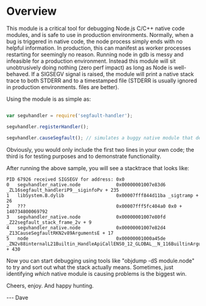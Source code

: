 # Overview

This module is a critical tool for debugging Node.js C/C++ native code modules, and is safe to use in production environments.  Normally, when a bug is triggered in native code, the node process simply ends with no helpful information.  In production, this can manifest as worker processes restarting for seemingly no reason.  Running node in gdb is messy and infeasible for a production environment.  Instead this module will sit unobtrusively doing nothing (zero perf impact) as long as Node is well-behaved.  If a SIGSEGV signal is raised, the module will print a native stack trace to both STDERR and to a timestamped file (STDERR is usually ignored in production environments.  files are better).

Using the module is as simple as:

```javascript

var segvhandler = require('segfault-handler');

segvhandler.registerHandler();

segvhandler.causeSegfault(); // simulates a buggy native module that dereferences NULL

```

Obviously, you would only include the first two lines in your own code; the third is for testing purposes and to demonstrate functionality.

After running the above sample, you will see a stacktrace that looks like:
```
PID 67926 received SIGSEGV for address: 0x0
0   segvhandler_native.node             0x00000001007e83d6 _ZL16segfault_handleriP9__siginfoPv + 235
1   libSystem.B.dylib                   0x00007fff844d11ba _sigtramp + 26
2   ???                                 0x00007fff5fc404a0 0x0 + 140734800069792
3   segvhandler_native.node             0x00000001007e80fd _Z22segfault_stack_frame_2v + 9
4   segvhandler_native.node             0x00000001007e82d4 _Z13CauseSegfaultRKN2v89ArgumentsE + 17
5   node                                0x00000001000a45de _ZN2v88internalL21Builtin_HandleApiCallENS0_12_GLOBAL__N_116BuiltinArgumentsILNS0_21BuiltinExtraArgumentsE1EEEPNS0_7IsolateE + 430
```

Now you can start debugging using tools like "objdump -dS module.node" to try and sort out what the stack actually means.  Sometimes, just identifying _which_ native module is causing problems is the biggest win.

Cheers, enjoy.  And happy hunting.

   ---  Dave
